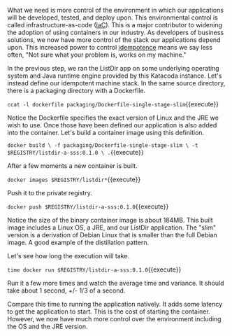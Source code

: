 What we need is more control of the environment in which our applications will be developed, tested, and deploy upon. This environmental control is called infrastructure-as-code ([IaC](https://en.wikipedia.org/wiki/Infrastructure_as_code)). This is a major contributor to widening the adoption of using containers in our industry. As developers of business solutions, we now have more control of the stack our applications depend upon. This increased power to control [idempotence](https://en.wikipedia.org/wiki/Idempotence) means we say less often, "Not sure what your problem is, works on my machine."

In the previous step, we ran the ListDir app on some underlying operating system and Java runtime engine provided by this Katacoda instance. Let's instead define our idempotent machine stack. In the same source directory, there is a packaging directory with a Dockerfile.

`ccat -l dockerfile packaging/Dockerfile-single-stage-slim`{{execute}}

Notice the Dockerfile specifies the exact version of Linux and the JRE we wish to use. Once those have been defined our application is also added into the container. Let's build a container image using this definition.

`docker build \
-f packaging/Dockerfile-single-stage-slim \
-t $REGISTRY/listdir-a-sss:0.1.0 \
.`{{execute}}

After a few moments a new container is built.

`docker images $REGISTRY/listdir*`{{execute}}

Push it to the private registry.

`docker push $REGISTRY/listdir-a-sss:0.1.0`{{execute}}

Notice the size of the binary container image is about 184MB. This built image includes a Linux OS, a JRE, and our ListDir application. The "slim" version is a derivation of Debian Linux that is smaller than the full Debian image. A good example of the distillation pattern.

Let's see how long the execution will take.

`time docker run $REGISTRY/listdir-a-sss:0.1.0`{{execute}}

Run it a few more times and watch the average time and variance. It should take about 1 second, +/- 1/3 of a second.

Compare this time to running the application natively. It adds some latency to get the application to start. This is the cost of starting the container. However, we now have much more control over the environment including the OS and the JRE version.
